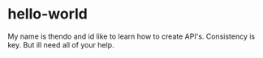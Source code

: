 # hello-world
My name is thendo and id like to learn how to create API's. Consistency is key. But ill need all of your help.
